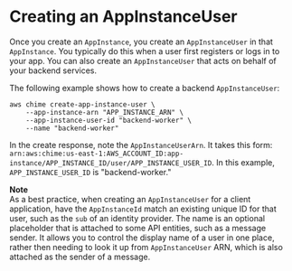 # Creating an AppInstanceUser<a name="create-app-instance-user"></a>

Once you create an `AppInstance`, you create an `AppInstanceUser` in that `AppInstance`\. You typically do this when a user first registers or logs in to your app\. You can also create an `AppInstanceUser` that acts on behalf of your backend services\.

The following example shows how to create a backend `AppInstanceUser`:

```
aws chime create-app-instance-user \
    --app-instance-arn "APP_INSTANCE_ARN" \
    --app-instance-user-id "backend-worker" \
    --name "backend-worker"
```

In the create response, note the `AppInstanceUserArn`\. It takes this form: `arn:aws:chime:us-east-1:AWS_ACCOUNT_ID:app-instance/APP_INSTANCE_ID/user/APP_INSTANCE_USER_ID`\. In this example, `APP_INSTANCE_USER_ID` is "backend\-worker\."

**Note**  
As a best practice, when creating an `AppInstanceUser` for a client application, have the `AppInstanceId` match an existing unique ID for that user, such as the `sub` of an identity provider\. The name is an optional placeholder that is attached to some API entities, such as a message sender\. It allows you to control the display name of a user in one place, rather then needing to look it up from `AppInstanceUser` ARN, which is also attached as the sender of a message\.
